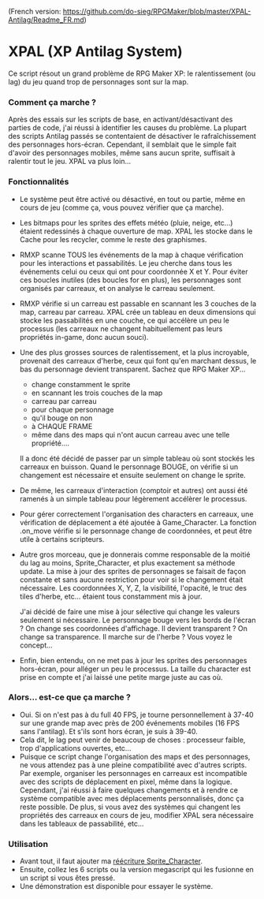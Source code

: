 (French version: https://github.com/do-sieg/RPGMaker/blob/master/XPAL-Antilag/Readme_FR.md)

# XPAL (XP Antilag System)
Ce script résout un grand problème de RPG Maker XP: le ralentissement (ou lag) du jeu quand trop de personnages sont sur la map.

### Comment ça marche ?
Après des essais sur les scripts de base, en activant/désactivant des parties de code, j'ai réussi à identifier les causes du problème.
La plupart des scripts Antilag passés se contentaient de désactiver le rafraîchissement des personnages hors-écran. Cependant, il semblait que le simple fait d'avoir des personnages mobiles, même sans aucun sprite, suffisait à ralentir tout le jeu. XPAL va plus loin...

### Fonctionnalités
* Le système peut être activé ou désactivé, en tout ou partie, même en cours de jeu (comme ça, vous pouvez vérifier que ça marche).
* Les bitmaps pour les sprites des effets météo (pluie, neige, etc...) étaient redessinés à chaque ouverture de map. XPAL les stocke dans le Cache pour les recycler, comme le reste des graphismes.
* RMXP scanne TOUS les événements de la map à chaque vérification pour les interactions et passabilités. Le jeu cherche dans tous les événements celui ou ceux qui ont pour coordonnée X et Y. Pour éviter ces boucles inutiles (des boucles for en plus), les personnages sont organisés par carreaux, et on analyse le carreau seulement.
* RMXP vérifie si un carreau est passable en scannant les 3 couches de la map, carreau par carreau. XPAL crée un tableau en deux dimensions qui stocke les passabilités en une couche, ce qui accélère un peu le processus (les carreaux ne changent habituellement pas leurs propriétés in-game, donc aucun souci).
* Une des plus grosses sources de ralentissement, et la plus incroyable, provenait des carreaux d'herbe, ceux qui font qu'en marchant dessus, le bas du personnage devient transparent. Sachez que RPG Maker XP...
  * change constamment le sprite
  * en scannant les trois couches de la map
  * carreau par carreau
  * pour chaque personnage
  * qu'il bouge on non
  * à CHAQUE FRAME
  * même dans des maps qui n'ont aucun carreau avec une telle propriété.... 

  Il a donc été décidé de passer par un simple tableau où sont stockés les carreaux en buisson. Quand le personnage BOUGE, on vérifie si un changement est nécessaire et ensuite seulement on change le sprite.
* De même, les carreaux d'interaction (comptoir et autres) ont aussi été ramenés à un simple tableau pour légèrement accélèrer le processus.
* Pour gérer correctement l'organisation des characters en carreaux, une vérification de déplacement a été ajoutée à Game_Character. La fonction .on_move vérifie si le personnage change de coordonnées, et peut être utile à certains scripteurs.
* Autre gros morceau, que je donnerais comme responsable de la moitié du lag au moins, Sprite_Character, et plus exactement sa méthode update. La mise à jour des sprites de personnages se faisait de façon constante et sans aucune restriction pour voir si le changement était nécessaire. Les coordonnées X, Y, Z, la visibilité, l'opacité, le truc des tiles d'herbe, etc... étaient tous constamment mis à jour.

  J'ai décidé de faire une mise à jour sélective qui change les valeurs seulement si nécessaire. Le personnage bouge vers les bords de l'écran ? On change ses coordonnées d'affichage. Il devient transparent ? On change sa transparence. Il marche sur de l'herbe ? Vous voyez le concept...
* Enfin, bien entendu, on ne met pas à jour les sprites des personnages hors-écran, pour alléger un peu le processus. La taille du character est prise en compte et j'ai laissé une petite marge juste au cas où.

### Alors... est-ce que ça marche ?
* Oui. Si on n'est pas à du full 40 FPS, je tourne personnellement à 37-40 sur une grande map avec près de 200 événements mobiles (16 FPS sans l'antilag). Et s'ils sont hors écran, je suis à 39-40.
* Cela dit, le lag peut venir de beaucoup de choses : processeur faible, trop d'applications ouvertes, etc...
* Puisque ce script change l'organisation des maps et des personnages, ne vous attendez pas à une pleine compatibilité avec d'autres scripts. Par exemple, organiser les personnages en carreaux est incompatible avec des scripts de déplacement en pixel, même dans la logique. Cependant, j'ai réussi à faire quelques changements et à rendre ce système compatible avec mes déplacements personnalisés, donc ça reste possible.
De plus, si vous avez des systèmes qui changent les propriétés des carreaux en cours de jeu, modifier XPAL sera nécessaire dans les tableaux de passabilité, etc...

### Utilisation
* Avant tout, il faut ajouter ma [réécriture Sprite_Character](https://github.com/do-sieg/RPGMaker/blob/master/SpriteCharacter/Sprite_Character%20(Rewrite)).
* Ensuite, collez les 6 scripts ou la version megascript qui les fusionne en un script si vous êtes pressé.
* Une démonstration est disponible pour essayer le système.
